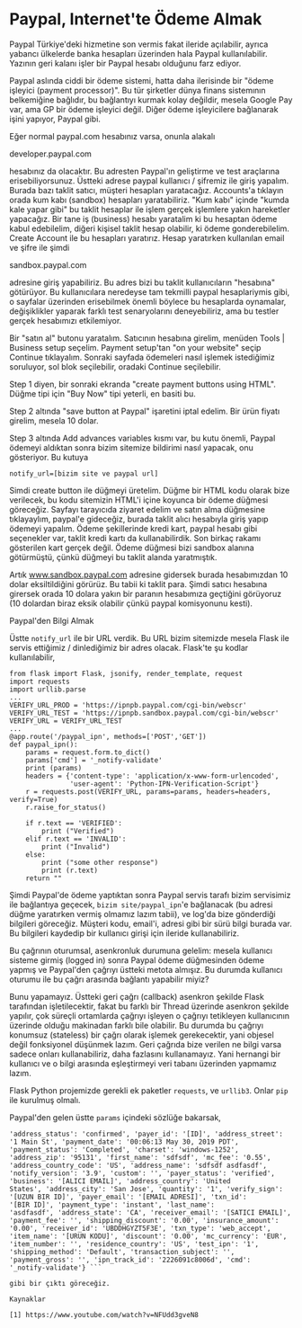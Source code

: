 # Paypal, Internet'te Ödeme Almak

Paypal Türkiye'deki hizmetine son vermis fakat ileride açılabilir,
ayrıca yabancı ülkelerde banka hesapları üzerinden hala Paypal
kullanılabilir. Yazının geri kalanı işler bir Paypal hesabı olduğunu
farz ediyor.

Paypal aslında ciddi bir ödeme sistemi, hatta daha ilerisinde bir
"ödeme işleyici (payment processor)". Bu tür şirketler dünya finans
sistemının belkemiğine bağlıdır, bu bağlantıyı kurmak kolay değildir,
mesela Google Pay var, ama GP bir ödeme işleyici değil. Diğer ödeme
işleyicilere bağlanarak işini yapıyor, Paypal gibi.

Eğer normal paypal.com hesabınız varsa, onunla alakalı

developer.paypal.com

hesabınız da olacaktır. Bu adresten Paypal'ın geliştirme ve test
araçlarına erisebiliyorsunuz. Üstteki adrese paypal kullanıcı /
şifremiz ile giriş yapalım. Burada bazı taklit satıcı, müşteri
hesapları yaratacağız. Accounts'a tıklayın orada kum kabı (sandbox)
hesapları yaratabiliriz. "Kum kabı" içinde "kumda kale yapar gibi" bu
taklit hesaplar ile işlem gerçek işlemlere yakın hareketler
yapacağız. Bir tane iş (business) hesabı yaratalim ki bu hesaptan
ödeme kabul edebilelim, diğeri kişisel taklit hesap olabilir, ki ödeme
gonderebilelim. Create Account ile bu hesapları yaratırız. Hesap
yaratırken kullanılan email ve şifre ile şimdi

sandbox.paypal.com

adresine giriş yapabiliriz. Bu adres bizi bu taklit kullanıcıların
"hesabına" götürüyor. Bu kullanıcılara neredeyse tam tekmilli paypal
hesaplariymis gibi, o sayfalar üzerinden erisebilmek önemli böylece bu
hesaplarda oynamalar, değişiklikler yaparak farklı test senaryolarını
deneyebiliriz, ama bu testler gerçek hesabımızı etkilemiyor.

Bir "satın al" butonu yaratalım. Satıcının hesabına girelim, menüden
Tools | Business setup seçelim. Payment setup'tan "on your website"
seçip Continue tıklayalım. Sonraki sayfada ödemeleri nasıl işlemek
istediğimiz soruluyor, sol blok seçilebilir, oradaki Continue
seçilebilir.

Step 1 diyen, bir sonraki ekranda "create payment buttons using HTML".
Düğme tipi için "Buy Now" tipi yeterli, en basiti bu.

Step 2 altında "save button at Paypal" işaretini iptal edelim. Bir
ürün fiyatı girelim, mesela 10 dolar.

Step 3 altında Add advances variables kısmı var, bu kutu önemli,
Paypal ödemeyi aldıktan sonra bizim sitemize bildirimi nasıl yapacak,
onu gösteriyor. Bu kutuya

```
notify_url=[bizim site ve paypal url]
```

Simdi create button ile düğmeyi üretelim. Düğme bir HTML kodu olarak
bize verilecek, bu kodu sitemizin HTML'i içine koyunca bir ödeme
düğmesi göreceğiz. Sayfayı tarayıcıda ziyaret edelim ve satın alma
düğmesine tıklayaylım, paypal'e gideceğiz, burada taklit alıcı
hesabıyla giriş yapıp ödemeyi yapalım. Ödeme şekillerinde kredi kart,
paypal hesabı gibi seçenekler var, taklit kredi kartı da
kullanabilirdik. Son birkaç rakamı gösterilen kart gerçek değil. Ödeme
düğmesi bizi sandbox alanına götürmüştü, çünkü düğmeyi bu taklit
alanda yaratmıştık.

Artık www.sandbox.paypal.com adresine gidersek burada hesabımızdan 10
dolar eksiltildiğini görürüz. Bu tabii ki taklit para. Şimdi satıcı
hesabına girersek orada 10 dolara yakın bir paranın hesabımıza
geçtiğini görüyoruz (10 dolardan biraz eksik olabilir çünkü paypal
komisyonunu kesti).

Paypal'den Bilgi Almak

Üstte `notify_url` ile bir URL verdik. Bu URL bizim sitemizde mesela
Flask ile servis ettiğimiz / dinlediğimiz bir adres olacak. Flask'te
şu kodlar kullanılabilir,

```
from flask import Flask, jsonify, render_template, request
import requests
import urllib.parse
...
VERIFY_URL_PROD = 'https://ipnpb.paypal.com/cgi-bin/webscr'
VERIFY_URL_TEST = 'https://ipnpb.sandbox.paypal.com/cgi-bin/webscr'
VERIFY_URL = VERIFY_URL_TEST
...
@app.route('/paypal_ipn', methods=['POST','GET'])
def paypal_ipn():    
    params = request.form.to_dict()
    params['cmd'] = '_notify-validate'
    print (params)
    headers = {'content-type': 'application/x-www-form-urlencoded',
               'user-agent': 'Python-IPN-Verification-Script'}
    r = requests.post(VERIFY_URL, params=params, headers=headers, verify=True)
    r.raise_for_status()

    if r.text == 'VERIFIED':
        print ("Verified")
    elif r.text == 'INVALID':
        print ("Invalid")
    else:
        print ("some other response")
        print (r.text)       
    return ""
```

Şimdi Paypal'de ödeme yaptıktan sonra Paypal servis tarafı bizim
servisimiz ile bağlantıya geçecek, `bizim site/paypal_ipn`'e
bağlanacak (bu adresi düğme yaratırken vermiş olmamız lazım tabii), ve
log'da bize gönderdiği bilgileri göreceğiz. Müşteri kodu, email'i,
adresi gibi bir sürü bilgi burada var. Bu bilgileri kaydedip bir
kullanıcı girişi için ileride kullanabiliriz.

Bu çağrının oturumsal, asenkronluk durumuna gelelim: mesela kullanıcı
sisteme girmiş (logged in) sonra Paypal ödeme düğmesinden ödeme yapmış
ve Paypal'den çağrıyı üstteki metota almışız. Bu durumda kullanıcı
oturumu ile bu çağrı arasında bağlantı yapabilir miyiz?

Bunu yapamayız. Üstteki geri çağrı (callback) asenkron şekilde Flask
tarafından işletilecektir, fakat bu farklı bir Thread üzerinde
asenkron şekilde yapılır, çok süreçli ortamlarda çağrıyı işleyen o
çağrıyı tetikleyen kullanıcının üzerinde olduğu makinadan farklı bile
olabilir. Bu durumda bu çağrıyı konumsuz (stateless) bir çağrı olarak
işlemek gerekecektir, yani objesel değil fonksiyonel düşünmek
lazım. Geri çağrıda bize verilen ne bilgi varsa sadece onları
kullanabiliriz, daha fazlasını kullanamayız. Yani hernangi bir
kullanıcı ve o bilgi arasında eşleştirmeyi veri tabanı üzerinden
yapmamız lazım.

Flask Python projemizde gerekli ek paketler `requests`, ve
`urllib3`. Onlar `pip` ile kurulmuş olmalı.

Paypal'den gelen üstte `params` içindeki sözlüğe bakarsak,

``` {'mc_gross': '5.00', 'protection_eligibility': 'Eligible',
'address_status': 'confirmed', 'payer_id': '[ID]', 'address_street':
'1 Main St', 'payment_date': '00:06:13 May 30, 2019 PDT',
'payment_status': 'Completed', 'charset': 'windows-1252',
'address_zip': '95131', 'first_name': 'sdfsdf', 'mc_fee': '0.55',
'address_country_code': 'US', 'address_name': 'sdfsdf asdfasdf',
'notify_version': '3.9', 'custom': '', 'payer_status': 'verified',
'business': '[ALICI EMAIL]', 'address_country': 'United
States', 'address_city': 'San Jose', 'quantity': '1', 'verify_sign':
'[UZUN BIR ID]', 'payer_email': '[EMAIL ADRESI]', 'txn_id':
'[BIR ID]', 'payment_type': 'instant', 'last_name':
'asdfasdf', 'address_state': 'CA', 'receiver_email': '[SATICI EMAIL]',
'payment_fee': '', 'shipping_discount': '0.00', 'insurance_amount':
'0.00', 'receiver_id': 'UBDDHGYZT5F3E', 'txn_type': 'web_accept',
'item_name': '[URUN KODU]', 'discount': '0.00', 'mc_currency': 'EUR',
'item_number': '', 'residence_country': 'US', 'test_ipn': '1',
'shipping_method': 'Default', 'transaction_subject': '',
'payment_gross': '', 'ipn_track_id': '2226091c8006d', 'cmd':
'_notify-validate'} ```

gibi bir çıktı göreceğiz. 

Kaynaklar

[1] https://www.youtube.com/watch?v=NFUdd3gveN8
